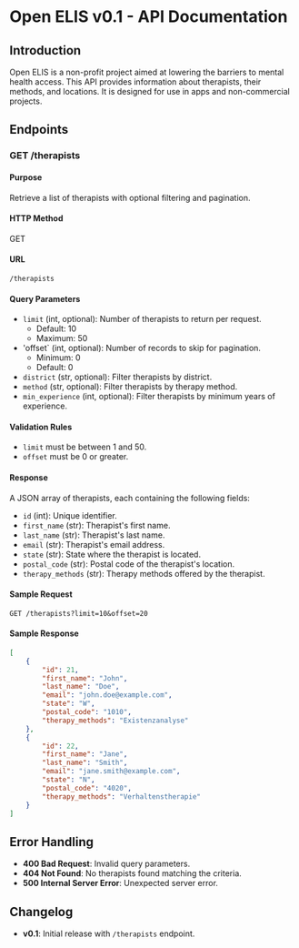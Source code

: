 # Open ELIS v0.1 - API Documentation

## Introduction
Open ELIS is a non-profit project aimed at lowering the barriers to mental health access. This API provides information about therapists, their methods, and locations. It is designed for use in apps and non-commercial projects.

## Endpoints

### GET /therapists

#### Purpose
Retrieve a list of therapists with optional filtering and pagination.

#### HTTP Method
GET

#### URL
`/therapists`

#### Query Parameters
- `limit` (int, optional): Number of therapists to return per request.
  - Default: 10
  - Maximum: 50
- 'offset` (int, optional): Number of records to skip for pagination.
  - Minimum: 0
  - Default: 0
- `district` (str, optional): Filter therapists by district.
- `method` (str, optional): Filter therapists by therapy method.
- `min_experience` (int, optional): Filter therapists by minimum years of experience.

#### Validation Rules
- `limit` must be between 1 and 50.
- `offset` must be 0 or greater.

#### Response
A JSON array of therapists, each containing the following fields:
- `id` (int): Unique identifier.
- `first_name` (str): Therapist's first name.
- `last_name` (str): Therapist's last name.
- `email` (str): Therapist's email address.
- `state` (str): State where the therapist is located.
- `postal_code` (str): Postal code of the therapist's location.
- `therapy_methods` (str): Therapy methods offered by the therapist.

#### Sample Request
```http
GET /therapists?limit=10&offset=20
```

#### Sample Response
```json
[
    {
        "id": 21,
        "first_name": "John",
        "last_name": "Doe",
        "email": "john.doe@example.com",
        "state": "W",
        "postal_code": "1010",
        "therapy_methods": "Existenzanalyse"
    },
    {
        "id": 22,
        "first_name": "Jane",
        "last_name": "Smith",
        "email": "jane.smith@example.com",
        "state": "N",
        "postal_code": "4020",
        "therapy_methods": "Verhaltenstherapie"
    }
]
```

## Error Handling
- **400 Bad Request**: Invalid query parameters.
- **404 Not Found**: No therapists found matching the criteria.
- **500 Internal Server Error**: Unexpected server error.

## Changelog
- **v0.1**: Initial release with `/therapists` endpoint.
